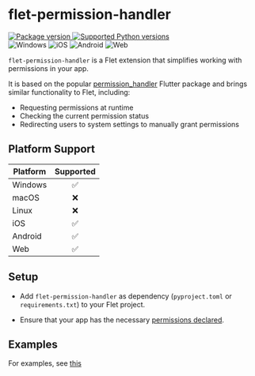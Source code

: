 # flet-permission-handler

<a href="https://pypi.org/project/flet-permission-handler" target="_blank">
    <img src="https://img.shields.io/pypi/v/flet-permission-handler?color=%2334D058" alt="Package version">
</a>

<a href="https://pypi.org/project/flet-permission-handler" target="_blank">
    <img src="https://img.shields.io/python/required-version-toml?tomlFilePath=https%3A%2F%2Fraw.githubusercontent.com%2Fflet-dev%2Fflet-permission-handler%2Frefs%2Fheads%2Fmain%2Fpyproject.toml" alt="Supported Python versions">
</a>

<br>

<img src="https://img.shields.io/badge/Platform-Windows-blue?logo=windows" alt="Windows">
<img src="https://img.shields.io/badge/Platform-iOS-lightgrey?logo=apple" alt="iOS">
<img src="https://img.shields.io/badge/Platform-Android-green?logo=android" alt="Android">
<img src="https://img.shields.io/badge/Platform-Web-blue?logo=googlechrome" alt="Web">

`flet-permission-handler` is a Flet extension that simplifies working with permissions in your app.

It is based on the popular [permission_handler](https://pub.dev/packages/permission_handler) Flutter package
and brings similar functionality to Flet, including:

- Requesting permissions at runtime
- Checking the current permission status
- Redirecting users to system settings to manually grant permissions

## Platform Support

| Platform | Supported |
|----------|:---------:|
| Windows  |     ✅     |
| macOS    |     ❌     |
| Linux    |     ❌     |
| iOS      |     ✅     |
| Android  |     ✅     |
| Web      |     ✅     |

## Setup

- Add `flet-permission-handler` as dependency (`pyproject.toml` or `requirements.txt`) to your Flet project.

- Ensure that your app has the necessary [permissions declared](https://flet.dev/docs/publish#permissions).

## Examples

For examples, see [this](https://github.com/flet-dev/flet-permission-handler/tree/main/examples)